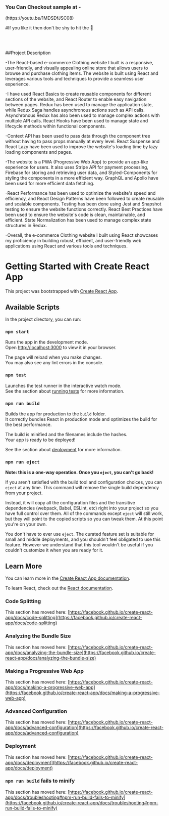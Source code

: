 <h3>You Can Checkout sample at -</h3> (https://youtu.be/1MDSDfJSC08)

#If you like it then don't be shy to hit the 🌟 

<br/>
<br/>

##Project Description

-The React-based e-commerce Clothing website I built is a responsive, user-friendly, and visually appealing online store that allows users to browse and purchase clothing items. The website is built using React and leverages various tools and techniques to provide a seamless user experience.

-I have used React Basics to create reusable components for different sections of the website, and React Router to enable easy navigation between pages. Redux has been used to manage the application state, while Redux Saga handles asynchronous actions such as API calls. Asynchronous Redux has also been used to manage complex actions with multiple API calls. React Hooks have been used to manage state and lifecycle methods within functional components.

-Context API has been used to pass data through the component tree without having to pass props manually at every level. React Suspense and React Lazy have been used to improve the website's loading time by lazy loading components and pages.

-The website is a PWA (Progressive Web App) to provide an app-like experience for users. It also uses Stripe API for payment processing, Firebase for storing and retrieving user data, and Styled-Components for styling the components in a more efficient way. GraphQL and Apollo have been used for more efficient data fetching.

-React Performance has been used to optimize the website's speed and efficiency, and React Design Patterns have been followed to create reusable and scalable components. Testing has been done using Jest and Snapshot testing to ensure the website functions correctly. React Best Practices have been used to ensure the website's code is clean, maintainable, and efficient. State Normalization has been used to manage complex state structures in Redux.

-Overall, the e-commerce Clothing website I built using React showcases my proficiency in building robust, efficient, and user-friendly web applications using React and various tools and techniques.


# Getting Started with Create React App

This project was bootstrapped with [Create React App](https://github.com/facebook/create-react-app).

## Available Scripts

In the project directory, you can run:

### `npm start`

Runs the app in the development mode.\
Open [http://localhost:3000](http://localhost:3000) to view it in your browser.

The page will reload when you make changes.\
You may also see any lint errors in the console.

### `npm test`

Launches the test runner in the interactive watch mode.\
See the section about [running tests](https://facebook.github.io/create-react-app/docs/running-tests) for more information.

### `npm run build`

Builds the app for production to the `build` folder.\
It correctly bundles React in production mode and optimizes the build for the best performance.

The build is minified and the filenames include the hashes.\
Your app is ready to be deployed!

See the section about [deployment](https://facebook.github.io/create-react-app/docs/deployment) for more information.

### `npm run eject`

**Note: this is a one-way operation. Once you `eject`, you can't go back!**

If you aren't satisfied with the build tool and configuration choices, you can `eject` at any time. This command will remove the single build dependency from your project.

Instead, it will copy all the configuration files and the transitive dependencies (webpack, Babel, ESLint, etc) right into your project so you have full control over them. All of the commands except `eject` will still work, but they will point to the copied scripts so you can tweak them. At this point you're on your own.

You don't have to ever use `eject`. The curated feature set is suitable for small and middle deployments, and you shouldn't feel obligated to use this feature. However we understand that this tool wouldn't be useful if you couldn't customize it when you are ready for it.

## Learn More

You can learn more in the [Create React App documentation](https://facebook.github.io/create-react-app/docs/getting-started).

To learn React, check out the [React documentation](https://reactjs.org/).

### Code Splitting

This section has moved here: [https://facebook.github.io/create-react-app/docs/code-splitting](https://facebook.github.io/create-react-app/docs/code-splitting)

### Analyzing the Bundle Size

This section has moved here: [https://facebook.github.io/create-react-app/docs/analyzing-the-bundle-size](https://facebook.github.io/create-react-app/docs/analyzing-the-bundle-size)

### Making a Progressive Web App

This section has moved here: [https://facebook.github.io/create-react-app/docs/making-a-progressive-web-app](https://facebook.github.io/create-react-app/docs/making-a-progressive-web-app)

### Advanced Configuration

This section has moved here: [https://facebook.github.io/create-react-app/docs/advanced-configuration](https://facebook.github.io/create-react-app/docs/advanced-configuration)

### Deployment

This section has moved here: [https://facebook.github.io/create-react-app/docs/deployment](https://facebook.github.io/create-react-app/docs/deployment)

### `npm run build` fails to minify

This section has moved here: [https://facebook.github.io/create-react-app/docs/troubleshooting#npm-run-build-fails-to-minify](https://facebook.github.io/create-react-app/docs/troubleshooting#npm-run-build-fails-to-minify)
